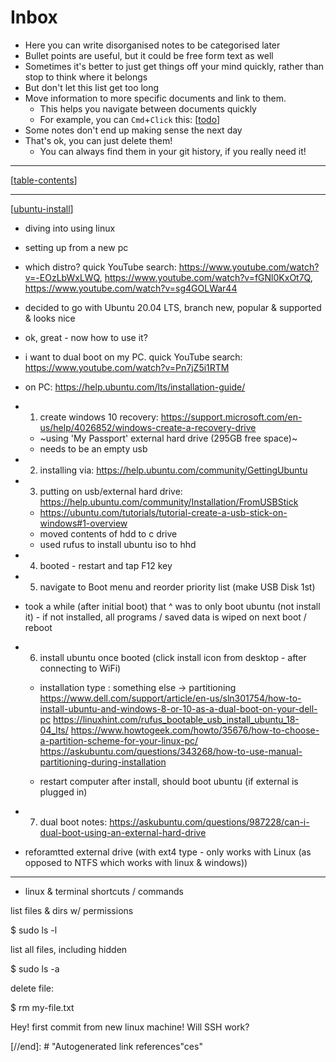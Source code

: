  # Inbox

- Here you can write disorganised notes to be categorised later
- Bullet points are useful, but it could be free form text as well
- Sometimes it's better to just get things off your mind quickly, rather than stop to think where it belongs
- But don't let this list get too long
- Move information to more specific documents and link to them.
  - This helps you navigate between documents quickly
  - For example, you can `Cmd`+`Click` this: [[todo]]
- Some notes don't end up making sense the next day
- That's ok, you can just delete them!
  - You can always find them in your git history, if you really need it!

***

[[table-contents]]

***

[[ubuntu-install]]

- diving into using linux
- setting up from a new pc
- which distro? quick YouTube search: https://www.youtube.com/watch?v=-EOzLbWxLWQ, https://www.youtube.com/watch?v=fGNl0KxOt7Q, https://www.youtube.com/watch?v=sg4GOLWar44
- decided to go with Ubuntu 20.04 LTS, branch new, popular & supported & looks nice 
- ok, great - now how to use it? 
- i want to dual boot on my PC. quick YouTube search: https://www.youtube.com/watch?v=Pn7jZ5i1RTM

- on PC: https://help.ubuntu.com/lts/installation-guide/
- 1) create windows 10 recovery: https://support.microsoft.com/en-us/help/4026852/windows-create-a-recovery-drive
  - ~using 'My Passport' external hard drive (295GB free space)~
  - needs to be an empty usb
- 2) installing via: https://help.ubuntu.com/community/GettingUbuntu
- 3) putting on usb/external hard drive: https://help.ubuntu.com/community/Installation/FromUSBStick
  - https://ubuntu.com/tutorials/tutorial-create-a-usb-stick-on-windows#1-overview
  - moved contents of hdd to c drive
  - used rufus to install ubuntu iso to hhd
- 4) booted - restart and tap F12 key
- 5) navigate to Boot menu and reorder priority list (make USB Disk 1st)

- took a while (after initial boot) that ^ was to only boot ubuntu (not install it) - if not installed, all programs / saved data is wiped on next boot / reboot

- 6) install ubuntu once booted (click install icon from desktop - after connecting to WiFi)
  - installation type : something else -> partitioning 
https://www.dell.com/support/article/en-us/sln301754/how-to-install-ubuntu-and-windows-8-or-10-as-a-dual-boot-on-your-dell-pc
https://linuxhint.com/rufus_bootable_usb_install_ubuntu_18-04_lts/
https://www.howtogeek.com/howto/35676/how-to-choose-a-partition-scheme-for-your-linux-pc/
https://askubuntu.com/questions/343268/how-to-use-manual-partitioning-during-installation

  - restart computer after install, should boot ubuntu (if external is plugged in)
- 7) dual boot notes: https://askubuntu.com/questions/987228/can-i-dual-boot-using-an-external-hard-drive


- reforamtted external drive (with ext4 type - only works with Linux (as opposed to NTFS which works with linux & windows))


***

- linux & terminal shortcuts / commands

list files & dirs w/ permissions

$ sudo ls -l 

list all files, including hidden

$ sudo ls -a 

delete file:

$ rm my-file.txt 


Hey! first commit from new linux machine! Will SSH work?





[//begin]: # "Autogenerated link references for markdown compatibility"
[todo]: todo "Todo"
[table-contents]: table-contents "Table of Contents"
[ubuntu-install]: ubuntu-install "Ubuntu Install"
[//end]: # "Autogenerated link references"ces"

